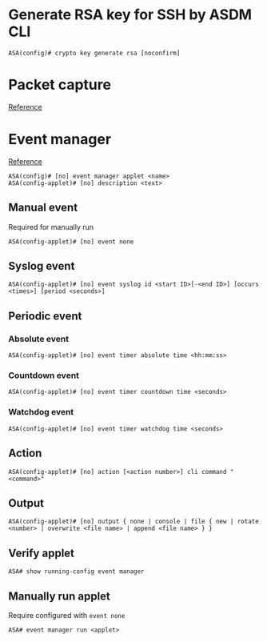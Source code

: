 # Generate RSA key for SSH by ASDM CLI
```
ASA(config)# crypto key generate rsa [noconfirm]
```

# Packet capture
[Reference](https://www.cisco.com/c/en/us/support/docs/security/asa-5500-x-series-next-generation-firewalls/118097-configure-asa-00.html)

# Event manager

[Reference](https://www.cisco.com/c/en/us/support/docs/security/adaptive-security-appliance-asa-software/117883-config-eem-00.html)
```
ASA(config)# [no] event manager applet <name>
ASA(config-applet)# [no] description <text>
```

## Manual event
Required for manually run
```
ASA(config-applet)# [no] event none
```

## Syslog event
```
ASA(config-applet)# [no] event syslog id <start ID>[-<end ID>] [occurs <times>] [period <seconds>]
```

## Periodic event

### Absolute event
```
ASA(config-applet)# [no] event timer absolute time <hh:mm:ss>
```

### Countdown event
```
ASA(config-applet)# [no] event timer countdown time <seconds>
```

### Watchdog event
```
ASA(config-applet)# [no] event timer watchdog time <seconds>
```

## Action
```
ASA(config-applet)# [no] action [<action number>] cli command "<command>"
```

## Output

```
ASA(config-applet)# [no] output { none | console | file { new | rotate <number> | overwrite <file name> | append <file name> } }
```

## Verify applet

```
ASA# show running-config event manager
```

## Manually run applet

Require configured with `event none`
```
ASA# event manager run <applet>
```
